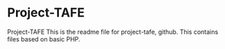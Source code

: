 # Project-TAFE
Project-TAFE
This is the readme file for project-tafe, github.
This contains files based on basic PHP.
